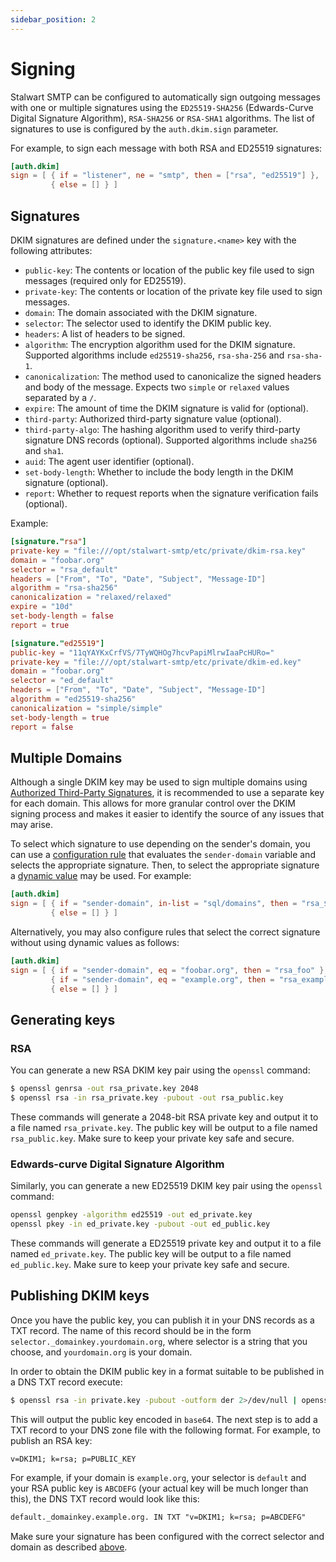 ```yaml
---
sidebar_position: 2
---
```


# Signing

Stalwart SMTP can be configured to automatically sign outgoing messages with one or multiple signatures using the `ED25519-SHA256` (Edwards-Curve Digital Signature Algorithm), `RSA-SHA256` or `RSA-SHA1` algorithms. The list of signatures to use is configured by the `auth.dkim.sign` parameter.

For example, to sign each message with both RSA and ED25519 signatures:

```toml
[auth.dkim]
sign = [ { if = "listener", ne = "smtp", then = ["rsa", "ed25519"] }, 
         { else = [] } ]
```

## Signatures

DKIM signatures are defined under the `signature.<name>` key with the following attributes:

- `public-key`: The contents or location of the public key file used to sign messages (required only for ED25519).
- `private-key`: The contents or location of the private key file used to sign messages.
- `domain`: The domain associated with the DKIM signature.
- `selector`: The selector used to identify the DKIM public key.
- `headers`: A list of headers to be signed.
- `algorithm`: The encryption algorithm used for the DKIM signature. Supported algorithms include `ed25519-sha256`, `rsa-sha-256` and `rsa-sha-1`.
- `canonicalization`: The method used to canonicalize the signed headers and body of the message. Expects two `simple` or `relaxed` values separated by a `/`.
- `expire`: The amount of time the DKIM signature is valid for (optional).
- `third-party`: Authorized third-party signature value (optional).
- `third-party-algo`: The hashing algorithm used to verify third-party signature DNS records (optional). Supported algorithms include `sha256` and `sha1`.
- `auid`: The agent user identifier (optional).
- `set-body-length`: Whether to include the body length in the DKIM signature (optional).
- `report`: Whether to request reports when the signature verification fails (optional).

Example:

```toml
[signature."rsa"]
private-key = "file:///opt/stalwart-smtp/etc/private/dkim-rsa.key"
domain = "foobar.org"
selector = "rsa_default"
headers = ["From", "To", "Date", "Subject", "Message-ID"]
algorithm = "rsa-sha256"
canonicalization = "relaxed/relaxed"
expire = "10d"
set-body-length = false
report = true

[signature."ed25519"]
public-key = "11qYAYKxCrfVS/7TyWQHOg7hcvPapiMlrwIaaPcHURo="
private-key = "file:///opt/stalwart-smtp/etc/private/dkim-ed.key"
domain = "foobar.org"
selector = "ed_default"
headers = ["From", "To", "Date", "Subject", "Message-ID"]
algorithm = "ed25519-sha256"
canonicalization = "simple/simple"
set-body-length = true
report = false
```

## Multiple Domains

Although a single DKIM key may be used to sign multiple domains using [Authorized Third-Party Signatures](https://www.ietf.org/rfc/rfc6541.html), it is recommended to use a separate key for each domain. This allows for more granular control over the DKIM signing process and makes it easier to identify the source of any issues that may arise.

To select which signature to use depending on the sender's domain, you can use a [configuration rule](/docs/configuration/rules/syntax) that evaluates the `sender-domain` variable and selects the appropriate signature. Then, to select the appropriate signature a [dynamic value](/docs/configuration/values/dynamic) may be used. For example:

```toml
[auth.dkim]
sign = [ { if = "sender-domain", in-list = "sql/domains", then = "rsa_${0}" }, 
         { else = [] } ]
```

Alternatively, you may also configure rules that select the correct signature without using dynamic values as follows:

```toml
[auth.dkim]
sign = [ { if = "sender-domain", eq = "foobar.org", then = "rsa_foo" }, 
         { if = "sender-domain", eq = "example.org", then = "rsa_example" }, 
         { else = [] } ]
```

## Generating keys

### RSA

You can generate a new RSA DKIM key pair using the `openssl` command:

```bash
$ openssl genrsa -out rsa_private.key 2048
$ openssl rsa -in rsa_private.key -pubout -out rsa_public.key
```

These commands will generate a 2048-bit RSA private key and output it to a file named `rsa_private.key`. The public key will be output to a file named `rsa_public.key`.
Make sure to keep your private key safe and secure.

### Edwards-curve Digital Signature Algorithm

Similarly, you can generate a new ED25519 DKIM key pair using the `openssl` command:

```bash
openssl genpkey -algorithm ed25519 -out ed_private.key
openssl pkey -in ed_private.key -pubout -out ed_public.key
```

These commands will generate a ED25519 private key and output it to a file named `ed_private.key`. The public key will be output to a file named `ed_public.key`.
Make sure to keep your private key safe and secure.

## Publishing DKIM keys

Once you have the public key, you can publish it in your DNS records as a TXT record. The name of this record should be in the form `selector._domainkey.yourdomain.org`, where selector is a string that you choose, and `yourdomain.org` is your domain.

In order to obtain the DKIM public key in a format suitable to be published in a DNS TXT record execute:

```bash
$ openssl rsa -in private.key -pubout -outform der 2>/dev/null | openssl base64 -A
```

This will output the public key encoded in `base64`. The next step is to add a TXT record to your DNS zone file with the following format. For example, to publish an RSA key:

```txt
v=DKIM1; k=rsa; p=PUBLIC_KEY
```

For example, if your domain is `example.org`, your selector is `default` and your RSA public key is `ABCDEFG` (your actual key will be much longer than this), the DNS TXT record would look like this:

```txt
default._domainkey.example.org. IN TXT "v=DKIM1; k=rsa; p=ABCDEFG"
```

Make sure your signature has been configured with the correct selector and domain as described [above](#signatures).

